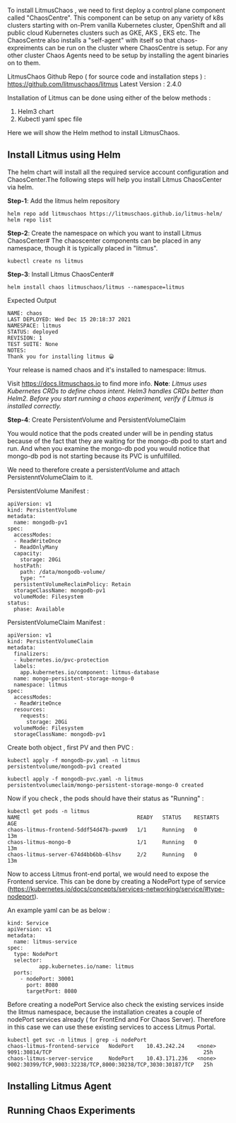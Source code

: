 To install LitmusChaos , we need to first deploy a control plane component called "ChaosCentre". This component can be setup on  any variety of k8s clusters starting with on-Prem vanilla Kubernetes cluster, OpenShift and all public cloud Kubernetes clusters such as GKE, AKS , EKS etc. The ChaosCentre also installs a "self-agent" with itself so that chaos-expreiments can be run on the cluster where ChaosCentre is setup. For any other cluster Chaos Agents need to be setup by installing the agent binaries on to them. 

LitmusChaos Github Repo ( for source code and installation steps ) : https://github.com/litmuschaos/litmus 
Latest Version : 2.4.0 

Installation of Litmus can be done using either of the below methods : 
1. Helm3 chart
2. Kubectl yaml spec file

Here we will show the Helm method to install LitmusChaos. 

## Install Litmus using Helm

The helm chart will install all the required service account configuration and ChaosCenter.The following steps will help you install Litmus ChaosCenter via helm.

**Step-1**: Add the litmus helm repository

```
helm repo add litmuschaos https://litmuschaos.github.io/litmus-helm/
helm repo list
```

**Step-2**: Create the namespace on which you want to install Litmus ChaosCenter#
The chaoscenter components can be placed in any namespace, though it is typically placed in "litmus".

``kubectl create ns litmus``

**Step-3**: Install Litmus ChaosCenter#

``helm install chaos litmuschaos/litmus --namespace=litmus``

Expected Output
```
NAME: chaos
LAST DEPLOYED: Wed Dec 15 20:18:37 2021
NAMESPACE: litmus
STATUS: deployed
REVISION: 1
TEST SUITE: None
NOTES:
Thank you for installing litmus 😀
```
Your release is named chaos and it's installed to namespace: litmus.

Visit https://docs.litmuschaos.io to find more info.
**Note**: *Litmus uses Kubernetes CRDs to define chaos intent. Helm3 handles CRDs better than Helm2. Before you start running a chaos experiment, verify if Litmus is installed correctly.*

**Step-4**: Create PersistentVolume and PersistentVolumeClaim 

You would notice that the pods created under will be in pending status because of the fact that they are waiting for the mongo-db pod to start and run. And when you examine the mongo-db pod you would notice that mongo-db pod is not starting because its PVC is unfulfilled. 

We need to therefore create a persistentVolume and attach PersistenntVolumeClaim to it. 

PersistentVolume Manifest :

```
apiVersion: v1
kind: PersistentVolume
metadata:
  name: mongodb-pv1
spec:
  accessModes:
  - ReadWriteOnce
  - ReadOnlyMany
  capacity:
    storage: 20Gi
  hostPath:
    path: /data/mongodb-volume/
    type: ""
  persistentVolumeReclaimPolicy: Retain
  storageClassName: mongodb-pv1
  volumeMode: Filesystem
status:
  phase: Available
```

PersistentVolumeClaim Manifest :

```
apiVersion: v1
kind: PersistentVolumeClaim
metadata:
  finalizers:
  - kubernetes.io/pvc-protection
  labels:
    app.kubernetes.io/component: litmus-database
  name: mongo-persistent-storage-mongo-0
  namespace: litmus
spec:
  accessModes:
  - ReadWriteOnce
  resources:
    requests:
      storage: 20Gi
  volumeMode: Filesystem
  storageClassName: mongodb-pv1
```
Create both object , first PV and then PVC : 
```
kubectl apply -f mongodb-pv.yaml -n litmus
persistentvolume/mongodb-pv1 created

kubectl apply -f mongodb-pvc.yaml -n litmus
persistentvolumeclaim/mongo-persistent-storage-mongo-0 created
```

Now if you check , the pods should have their status as "Running" :

```
kubectl get pods -n litmus
NAME                                     READY   STATUS    RESTARTS   AGE
chaos-litmus-frontend-5ddf54d47b-pwxm9   1/1     Running   0          13m
chaos-litmus-mongo-0                     1/1     Running   0          13m
chaos-litmus-server-674d4bb6bb-6lhsv     2/2     Running   0          13m
```

Now to access Litmus front-end portal, we would need to expose the Frontend service. This can be done by creating a NodePort type of service (https://kubernetes.io/docs/concepts/services-networking/service/#type-nodeport). 

An example yaml can be as below : 

```
kind: Service
apiVersion: v1
metadata:
  name: litmus-service
spec:
  type: NodePort
  selector:
          app.kubernetes.io/name: litmus
  ports:
    - nodePort: 30001
      port: 8080
      targetPort: 8080
```
Before creating a nodePort Service also check the existing services inside the litmus namespace, because the installation creates a couple of nodePort services already ( for FrontEnd and For Chaos Server). Therefore in this case we can use these existing services to access Litmus Portal. 

```
kubectl get svc -n litmus | grep -i nodePort
chaos-litmus-frontend-service   NodePort    10.43.242.24    <none>        9091:30814/TCP                                                25h
chaos-litmus-server-service     NodePort    10.43.171.236   <none>        9002:30399/TCP,9003:32238/TCP,8000:30238/TCP,3030:30187/TCP   25h
```
## Installing Litmus Agent

## Running Chaos Experiments 
